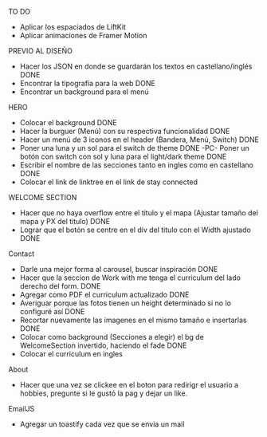 TO DO
- Aplicar los espaciados de LiftKit
- Aplicar animaciones de Framer Motion


PREVIO AL DISEÑO
- Hacer los JSON en donde se guardarán los textos en castellano/inglés DONE
- Encontrar la tipografía para la web DONE
- Encontrar un background para el menú


HERO
- Colocar el background DONE
- Hacer la burguer (Menú) con su respectiva funcionalidad DONE
- Hacer un menú de 3 iconos en el header (Bandera, Menú, Switch) DONE
- Poner una luna y un sol para el switch de theme DONE
-PC- Poner un botón con switch con sol y luna para el light/dark theme DONE
- Escribir el nombre de las secciones tanto en ingles como en castellano DONE
- Colocar el link de linktree en el link de stay connected

WELCOME SECTION
- Hacer que no haya overflow entre el titulo y el mapa (Ajustar tamaño del mapa y PX del titulo) DONE
- Lograr que el botón se centre en el div del titulo con el Width ajustado DONE

Contact
- Darle una mejor forma al carousel, buscar inspiración DONE
- Hacer que la seccion de Work with me tenga el curriculum del lado derecho del form. DONE
- Agregar como PDF el curriculum actualizado DONE
- Averiguar porque las fotos tienen un height determinado si no lo configuré así DONE
- Recortar nuevamente las imagenes en el mismo tamaño e insertarlas DONE
- Colocar como background (Secciones a elegir) el bg de WelcomeSection invertido, haciendo el fade DONE
- Colocar el curriculum en ingles

About
- Hacer que una vez se clickee en el boton para redirigr el usuario a hobbies, pregunte si le gustó la pag y dejar un like.

EmailJS
- Agregar un toastify cada vez que se envia un mail
